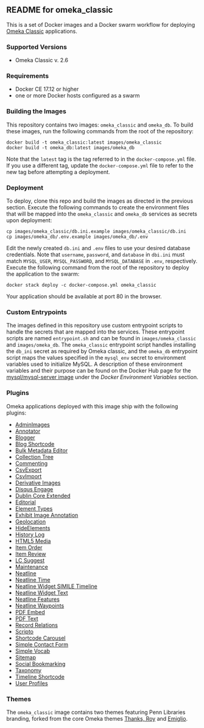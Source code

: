 ## README for omeka_classic

This is a set of Docker images and a Docker swarm workflow for deploying [Omeka Classic](https://omeka.org/classic/) applications.

### Supported Versions
* Omeka Classic v. 2.6

### Requirements

* Docker CE 17.12 or higher
* one or more Docker hosts configured as a swarm

### Building the Images

This repository contains two images: `omeka_classic` and `omeka_db`. To build these images, run the following commands from the root of the repository:

```
docker build -t omeka_classic:latest images/omeka_classic
docker build -t omeka_db:latest images/omeka_db
```

Note that the `latest` tag is the tag referred to in the `docker-compose.yml` file. If you use a different tag, update the `docker-compose.yml` file to refer to the new tag before attempting a deployment.

### Deployment

To deploy, clone this repo and build the images as directed in the previous section. Execute the following commands to create the environment files that will be mapped into the `omeka_classic` and `omeka_db` services as secrets upon deployment:

```
cp images/omeka_classic/db.ini.example images/omeka_classic/db.ini
cp images/omeka_db/.env.example images/omeka_db/.env
```

Edit the newly created `db.ini` and `.env` files to use your desired database credentials. Note that `username`, `password`, and `database` in `dbi.ini` must match `MYSQL_USER`, `MYSQL_PASSWORD`, and `MYSQL_DATABASE` in `.env`, respectively. Execute the following command from the root of the repository to deploy the application to the swarm:

```
docker stack deploy -c docker-compose.yml omeka_classic
```

Your application should be available at port 80 in the browser.

### Custom Entrypoints

The images defined in this repository use custom entrypoint scripts to handle the secrets that are mapped into the services. These entrypoint scripts are named `entrypoint.sh` and can be found in `images/omeka_classic` and `images/omeka_db`. The `omeka_classic` entrypoint script handles installing the `db_ini` secret as required by Omeka classic, and the `omeka_db` entrypoint script maps the values specified in the `mysql_env` secret to environment variables used to initialize MySQL. A description of these environment variables and their purpose can be found on the Docker Hub page for the [mysql/mysql-server image](https://hub.docker.com/r/mysql/mysql-server/) under the *Docker Environment Variables* section.

### Plugins

Omeka applications deployed with this image ship with the following plugins:

* [AdminImages](https://omeka.org/classic/plugins/AdminImages/)
* [Annotator](https://omeka.org/classic/plugins/Annotator)
* [Blogger](https://omeka.org/classic/plugins/Blogger)
* [Blog Shortcode](https://omeka.org/classic/plugins/BlogShortcode)
* [Bulk Metadata Editor](https://omeka.org/classic/plugins/BulkMetadataEditor)
* [Collection Tree](https://omeka.org/classic/plugins/CollectionTree)
* [Commenting](https://omeka.org/classic/plugins/Commenting)
* [CsvExport](https://omeka.org/classic/plugins/CsvExport)
* [CsvImport](https://omeka.org/classic/plugins/CsvImport)
* [Derivative Images](https://omeka.org/classic/plugins/DerivatieImages)
* [Disqus Engage](https://omeka.org/classic/plugins/DisqusEngage)
* [Dublin Core Extended](https://omeka.org/classic/plugins/DublinCoreExtended)
* [Editorial](https://omeka.org/classic/plugins/Editorial)
* [Element Types](https://omeka.org/classic/plugins/ElementTypes)
* [Exhibit Image Annotation](https://omeka.org/classic/plugins/ExhibitImageAnnotation)
* [Geolocation](https://omeka.org/classic/plugins/Geolocation)
* [HideElements](https://omeka.org/classic/plugins/HideElements)
* [History Log](https://omeka.org/classic/plugins/HistoryLog)
* [HTML5 Media](https://omeka.org/classic/plugins/Html5Media)
* [Item Order](https://omeka.org/classic/plugins/ItemOrder)
* [Item Review](https://omeka.org/classic/plugins/ItemReview)
* [LC Suggest](https://omeka.org/classic/plugins/LcSuggest)
* [Maintenance](https://omeka.org/classic/plugins/Maintenance)
* [Neatline](https://omeka.org/classic/plugins/Neatline)
* [Neatline Time](https://omeka.org/classic/plugins/NeatlineTime)
* [Neatline Widget SIMILE Timeline](https://omeka.org/classic/plugins/NeatlineWidgetSimileTimeline)
* [Neatline Widget Text](https://omeka.org/classic/plugins/NeatlineWidgetText)
* [Neatline Features](https://omeka.org/classic/plugins/NeatlineFeatures)
* [Neatline Waypoints](https://omeka.org/classic/plugins/NeatlineWaypoints)
* [PDF Embed](https://omeka.org/classic/plugins/PdfEmbed)
* [PDF Text](https://omeka.org/classic/plugins/PdfText)
* [Record Relations](https://omeka.org/classic/plugins/RecordRelations)
* [Scripto](https://omeka.org/classic/plugins/Scripto)
* [Shortcode Carousel](https://omeka.org/classic/plugins/ShortcodeCarousel)
* [Simple Contact Form](https://omeka.org/classic/plugins/SimpleContactForm)
* [Simple Vocab](https://omeka.org/classic/plugins/SimpleVocab)
* [Sitemap](https://omeka.org/classic/plugins/Sitemap)
* [Social Bookmarking](https://omeka.org/classic/plugins/SocialBookmarking)
* [Taxonomy](https://omeka.org/classic/plugins/Taxonomy)
* [Timeline Shortcode](https://omeka.org/classic/plugins/TimelineShortcode)
* [User Profiles](https://omeka.org/classic/plugins/UserProfiles)

### Themes

The `omeka_classic` image contains two themes featuring Penn Libraries branding, forked from the core Omeka themes [Thanks, Roy](https://omeka.org/classic/themes/default/) and [Emiglio](https://omeka.org/classic/themes/emiglio/).
